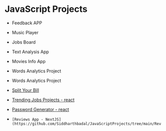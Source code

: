 # JavaScript Projects

-  Feedback APP
-  Music Player
-  Jobs Board
-  Text Analysis App
-  Movies Info App
-  Words Analytics Project 
-  Words Analytics Project
-  [Split Your Bill](https://github.com/Siddharthbadal/JavaScriptProjects/tree/main/BillSplitApp)

-   [Trending Jobs Projects  - react](https://github.com/Siddharthbadal/JavaScriptProjects/tree/main/TrendingJobs)
-   [Password Generator  - react ](https://github.com/Siddharthbadal/JavaScriptProjects/tree/main/passwordGenerator)
-	  [Reviews App - NextJS](https://github.com/Siddharthbadal/JavaScriptProjects/tree/main/ReviewsApp)


